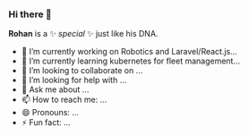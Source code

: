 ### Hi there 👋

**Rohan** is a ✨ _special_ ✨ just like his DNA.

- 🔭 I’m currently working on Robotics and Laravel/React.js...
- 🌱 I’m currently learning kubernetes for fleet management...
- 👯 I’m looking to collaborate on ...
- 🤔 I’m looking for help with ...
- 💬 Ask me about ...
- 📫 How to reach me: ...
- 😄 Pronouns: ...
- ⚡ Fun fact: ...
